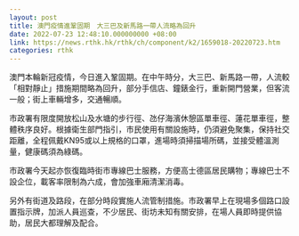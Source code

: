 ```yaml
---
layout: post
title: 澳門疫情進鞏固期　大三巴及新馬路一帶人流略為回升
date: 2022-07-23 12:48:10.000000000 +08:00
link: https://news.rthk.hk/rthk/ch/component/k2/1659018-20220723.htm
categories: rthk
---
```


澳門本輪新冠疫情，今日進入鞏固期。在中午時分，大三巴、新馬路一帶，人流較「相對靜止」措施期間略為回升，部分手信店、鐘錶金行，重新開門營業，但客流一般；街上車輛增多，交通暢順。

市政署有限度開放松山及水塘的步行徑、氹仔海濱休憩區單車徑、蓮花單車徑，整體秩序良好。根據衛生部門指引，市民使用有關設施時，仍須避免聚集，保持社交距離，全程佩戴KN95或以上規格的口罩，進場時須掃描場所碼，並接受體溫測量，健康碼須為綠碼。

市政署今天起亦恢復臨時街市專線巴士服務，方便高士德區居民購物；專線巴士不設企位，載客率限制為六成，會加強車廂清潔消毒。

另外有街道及路段，在部分時段實施人流管制措施。市政署早上在現場多個路口設置指示牌，加派人員巡查，不少居民、街坊未知有關安排，在場人員即時提供協助，居民大都理解及配合。
